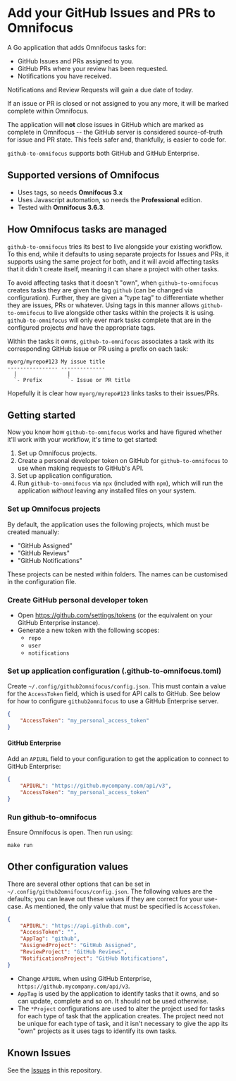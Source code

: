 # Add your GitHub Issues and PRs to Omnifocus

A Go application that adds Omnifocus tasks for:

- GitHub Issues and PRs assigned to you.
- GitHub PRs where your review has been requested.
- Notifications you have received.

Notifications and Review Requests will gain a due date of today.

If an issue or PR is closed or not assigned to you any more, it will be marked
complete within Omnifocus.

The application will **not** close issues in GitHub which are marked as complete
in Omnifocus -- the GitHub server is considered source-of-truth for issue and
PR state. This feels safer and, thankfully, is easier to code for.

`github-to-omnifocus` supports both GitHub and GitHub Enterprise.

## Supported versions of Omnifocus

- Uses tags, so needs **Omnifocus 3.x**
- Uses Javascript automation, so needs the **Professional** edition.
- Tested with **Omnifocus 3.6.3**.

## How Omnifocus tasks are managed

`github-to-omnifocus` tries its best to live alongside your existing workflow. To
this end, while it defaults to using separate projects for Issues and PRs, it
supports using the same project for both, and it will avoid affecting tasks
that it didn't create itself, meaning it can share a project with other tasks.

To avoid affecting tasks that it doesn't "own", when `github-to-omnifocus`
creates tasks they are given the tag `github` (can be changed via
configuration). Further, they are given a "type tag" to differentiate whether
they are issues, PRs or whatever. Using tags in this manner allows
`github-to-omnifocus` to live alongside other tasks within the projects it is
using. `github-to-omnifocus` will only ever mark tasks complete that are in
the configured projects _and_ have the appropriate tags.

Within the tasks it owns, `github-to-omnifocus` associates a task with its
corresponding GitHub issue or PR using a prefix on each task:

```
myorg/myrepo#123 My issue title
---------------- --------------
  |                |
  `- Prefix        `- Issue or PR title
```

Hopefully it is clear how `myorg/myrepo#123` links tasks to their issues/PRs.

## Getting started

Now you know how `github-to-omnifocus` works and have figured whether it'll work
with your workflow, it's time to get started:

1. Set up Omnifocus projects.
1. Create a personal developer token on GitHub for `github-to-omnifocus` to use
    when making requests to GitHub's API.
1. Set up application configuration.
1. Run `github-to-omnifocus` via `npx` (included with `npm`), which will run
    the application _without_ leaving any installed files on your system.

### Set up Omnifocus projects

By default, the application uses the following projects, which must be created
manually:

- "GitHub Assigned"
- "GitHub Reviews"
- "GitHub Notifications"

These projects can be nested within folders. The names can be customised in the
configuration file.

### Create GitHub personal developer token

- Open https://github.com/settings/tokens (or the equivalent on your GitHub
    Enterprise instance).
- Generate a new token with the following scopes:
    - `repo`
    - `user`
    - `notifications`

### Set up application configuration (.github-to-omnifocus.toml)

Create `~/.config/github2omnifocus/config.json`. This must contain a value for
the `AccessToken` field, which is used for API calls to GitHub. See below for
how to configure `github2omnifocus` to use a GitHub Enterprise server.

```json
{
    "AccessToken": "my_personal_access_token"
}
```

#### GitHub Enterprise

Add an `APIURL` field to your configuration to get the application to connect
to GitHub Enterprise:

```json
{
    "APIURL": "https://github.mycompany.com/api/v3",
    "AccessToken": "my_personal_access_token"
}
```

### Run github-to-omnifocus

Ensure Omnifocus is open. Then run using:

```
make run
```

## Other configuration values

There are several other options that can be set in
`~/.config/github2omnifocus/config.json`. The following values are the
defaults; you can leave out these values if they are correct for your use-case.
As mentioned, the only value that must be specified is `AccessToken`.

```json
{
    "APIURL": "https://api.github.com",
    "AccessToken": "",
    "AppTag": "github",
    "AssignedProject": "GitHub Assigned",
    "ReviewProject": "GitHub Reviews",
    "NotificationsProject": "GitHub Notifications",
}
```

- Change `APIURL` when using GitHub Enterprise, `https://github.mycompany.com/api/v3`.
- `AppTag` is used by the application to identify tasks that it owns, and so can
    update, complete and so on. It should not be used otherwise.
- The `*Project` configurations are used to alter the project used for tasks
    for each type of task that the application creates. The project need not
    be unique for each type of task, and it isn't necessary to give the
    app its "own" projects as it uses tags to identify its own tasks.

## Known Issues

See the [Issues](https://github.com/mikerhodes/github-to-omnifocus/issues) in
this repository.
